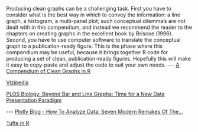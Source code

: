 Producing clean graphs can be a challenging task. First you have to consider what is the best way in which to convey the information: a line graph, a histogram, a multi-panel plot; such conceptual dilemma’s are not dealt with in this compendium, and instead we recommend the reader to the chapters on creating graphs in the excellent book by Briscoe (1996). Second, you have to use computer software to translate the conceptual graph to a publication-ready figure. This is the phase where this compendium may be useful, because it brings together R code for producing a set of clean, publication-ready figures. Hopefully this will make it easy to copy-paste and adjust the code to suit your own needs. --- [A Compendium of Clean Graphs in R](http://shinyapps.org/apps/RGraphCompendium/index.php#introduction)

[Vizipedia](http://www.vizipedia.com/)

[PLOS Biology: Beyond Bar and Line Graphs: Time for a New Data Presentation Paradigm](http://journals.plos.org/plosbiology/article?id=10.1371/journal.pbio.1002128)



 --- [Plotly Blog - How To Analyze Data: Seven Modern Remakes Of The...](http://blog.plot.ly/post/120532468127/how-to-analyze-data-seven-modern-remakes-of-the)

[Tufte in R](http://motioninsocial.com/tufte/)

